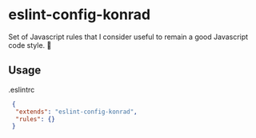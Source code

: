 # eslint-config-konrad

Set of Javascript rules that I consider useful to remain a good Javascript code style. 👮

## Usage

.eslintrc
```json
 {
  "extends": "eslint-config-konrad",
  "rules": {}
 }
```
